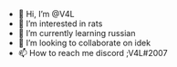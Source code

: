 - 👋 Hi, I’m @V4L
- 👀 I’m interested in rats
- 🌱 I’m currently learning russian
- 💞️ I’m looking to collaborate on idek
- 📫 How to reach me discord ;V4L#2007

<!---
V4LSYMP/V4LSYMP is a ✨ special ✨ repository because its `README.md` (this file) appears on your GitHub profile.
You can click the Preview link to take a look at your changes.
--->
